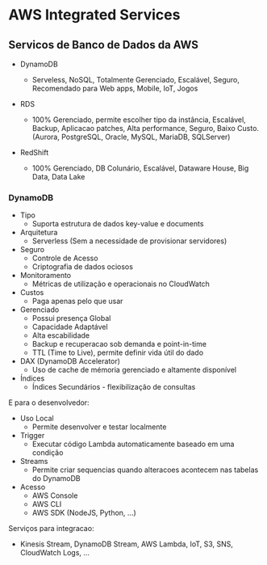 # AWS Integrated Services

## Servicos de Banco de Dados da AWS
- DynamoDB
  - Serveless, NoSQL, Totalmente Gerenciado, Escalável, Seguro, Recomendado para Web apps, Mobile, IoT, Jogos

- RDS
  - 100% Gerenciado, permite escolher tipo da instância, Escalável, Backup, Aplicacao patches, Alta performance, Seguro, Baixo Custo. (Aurora, PostgreSQL, Oracle, MySQL, MariaDB, SQLServer)

- RedShift
  - 100% Gerenciado, DB Colunário, Escalável, Dataware House, Big Data, Data Lake


### DynamoDB
- Tipo
  - Suporta estrutura de dados key-value e documents
- Arquitetura
  - Serverless (Sem a necessidade de provisionar servidores)
- Seguro
  - Controle de Acesso
  - Criptografia de dados ociosos
- Monitoramento
  - Métricas de utilização e operacionais no CloudWatch
- Custos
  - Paga apenas pelo que usar
- Gerenciado
  - Possui presença Global 
  - Capacidade Adaptável
  - Alta escabilidade
  - Backup e recuperacao sob demanda e point-in-time
  - TTL (Time to Live), permite definir vida útil do dado
- DAX (DynamoDB Accelerator)
  - Uso de cache de mémoria gerenciado e altamente disponível
- Índices
  - Índices Secundários - flexibilização de consultas

E para o desenvolvedor:
- Uso Local
  - Permite desenvolver e testar localmente
- Trigger
  - Executar código Lambda automaticamente baseado em uma condição
- Streams
  - Permite criar sequencias quando alteracoes acontecem nas tabelas do DynamoDB
- Acesso
  - AWS Console
  - AWS CLI
  - AWS SDK (NodeJS, Python, ...)

Serviços para integracao: 
- Kinesis Stream, DynamoDB Stream, AWS Lambda, IoT, S3, SNS, CloudWatch Logs, ...